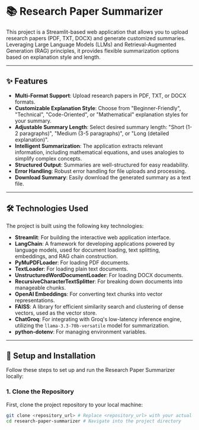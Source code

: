 # 📚 Research Paper Summarizer

This project is a Streamlit-based web application that allows you to upload research papers (PDF, TXT, DOCX) and generate customized summaries. Leveraging Large Language Models (LLMs) and Retrieval-Augmented Generation (RAG) principles, it provides flexible summarization options based on explanation style and length.

---

## ✨ Features

* **Multi-Format Support**: Upload research papers in PDF, TXT, or DOCX formats.
* **Customizable Explanation Style**: Choose from "Beginner-Friendly", "Technical", "Code-Oriented", or "Mathematical" explanation styles for your summary.
* **Adjustable Summary Length**: Select desired summary length: "Short (1-2 paragraphs)", "Medium (3-5 paragraphs)", or "Long (detailed explanation)".
* **Intelligent Summarization**: The application extracts relevant information, including mathematical equations, and uses analogies to simplify complex concepts.
* **Structured Output**: Summaries are well-structured for easy readability.
* **Error Handling**: Robust error handling for file uploads and processing.
* **Download Summary**: Easily download the generated summary as a text file.

---

## 🛠️ Technologies Used

The project is built using the following key technologies:

* **Streamlit**: For building the interactive web application interface.
* **LangChain**: A framework for developing applications powered by language models, used for document loading, text splitting, embeddings, and RAG chain construction.
* **PyMuPDFLoader**: For loading PDF documents.
* **TextLoader**: For loading plain text documents.
* **UnstructuredWordDocumentLoader**: For loading DOCX documents.
* **RecursiveCharacterTextSplitter**: For breaking down documents into manageable chunks.
* **OpenAI Embeddings**: For converting text chunks into vector representations.
* **FAISS**: A library for efficient similarity search and clustering of dense vectors, used as the vector store.
* **ChatGroq**: For integrating with Groq's low-latency inference engine, utilizing the `llama-3.3-70b-versatile` model for summarization.
* **python-dotenv**: For managing environment variables.

---

## 🚀 Setup and Installation

Follow these steps to set up and run the Research Paper Summarizer locally:

### 1. Clone the Repository

First, clone the project repository to your local machine:

```bash
git clone <repository_url> # Replace <repository_url> with your actual repository URL
cd research-paper-summarizer # Navigate into the project directory
